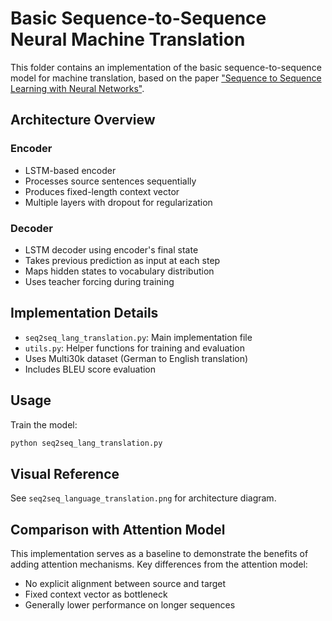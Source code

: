 # Basic Sequence-to-Sequence Neural Machine Translation

This folder contains an implementation of the basic sequence-to-sequence model for machine translation, based on the paper ["Sequence to Sequence Learning with Neural Networks"](https://arxiv.org/abs/1409.3215).

## Architecture Overview

### Encoder
- LSTM-based encoder
- Processes source sentences sequentially
- Produces fixed-length context vector
- Multiple layers with dropout for regularization

### Decoder
- LSTM decoder using encoder's final state
- Takes previous prediction as input at each step
- Maps hidden states to vocabulary distribution
- Uses teacher forcing during training

## Implementation Details

- `seq2seq_lang_translation.py`: Main implementation file
- `utils.py`: Helper functions for training and evaluation
- Uses Multi30k dataset (German to English translation)
- Includes BLEU score evaluation

## Usage

Train the model:
```python
python seq2seq_lang_translation.py
```

## Visual Reference
See `seq2seq_language_translation.png` for architecture diagram.

## Comparison with Attention Model
This implementation serves as a baseline to demonstrate the benefits of adding attention mechanisms. Key differences from the attention model:
- No explicit alignment between source and target
- Fixed context vector as bottleneck
- Generally lower performance on longer sequences